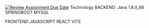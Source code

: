 [![Review Assignment Due Date](https://classroom.github.com/assets/deadline-readme-button-24ddc0f5d75046c5622901739e7c5dd533143b0c8e959d652212380cedb1ea36.svg)](https://classroom.github.com/a/y0epCdja)
Technology
BACKEND:
Java 1.8.0_66
SPRINGBOOT
MYSQL

FRONTEND
JAVASCRIPT
REACT
VITE

